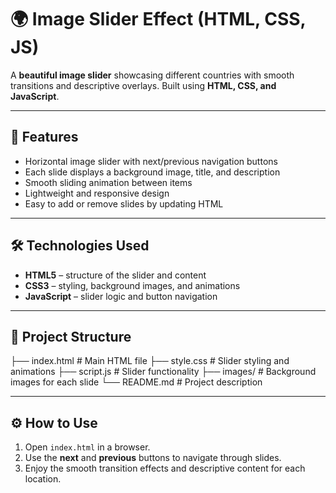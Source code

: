 # 🌍 Image Slider Effect (HTML, CSS, JS)

A **beautiful image slider** showcasing different countries with smooth transitions and descriptive overlays. Built using **HTML, CSS, and JavaScript**.

---

## 🚀 Features
- Horizontal image slider with next/previous navigation buttons  
- Each slide displays a background image, title, and description  
- Smooth sliding animation between items  
- Lightweight and responsive design  
- Easy to add or remove slides by updating HTML  

---

## 🛠️ Technologies Used
- **HTML5** – structure of the slider and content  
- **CSS3** – styling, background images, and animations  
- **JavaScript** – slider logic and button navigation  

---

## 📂 Project Structure
├── index.html        # Main HTML file
├── style.css         # Slider styling and animations
├── script.js         # Slider functionality
├── images/           # Background images for each slide
└── README.md         # Project description

---

## ⚙️ How to Use
1. Open `index.html` in a browser.  
2. Use the **next** and **previous** buttons to navigate through slides.  
3. Enjoy the smooth transition effects and descriptive content for each location.  



